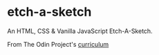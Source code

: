 # etch-a-sketch

An HTML, CSS & Vanilla JavaScript Etch-A-Sketch.

From The Odin Project's [curriculum](https://www.theodinproject.com/courses/web-development-101/lessons/etch-a-sketch-project)
